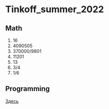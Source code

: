 # Tinkoff_summer_2022

## Math 

1) 16  
2) 4090505  
3) 370000/9801  
4) 11201  
5) 13  
6) 3/4  
7) 1/6  

## Programming  

[Здесь](https://github.com/NikitaKlichko/Tinkoff_summer_2022/blob/main/Tinkoff_summer.ipynb)  